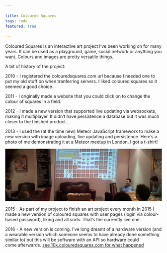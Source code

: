 ```yaml
---

title: Coloured Squares
tags: code
featured: true

---
```


Coloured Squares is an interactive art project I’ve been working on for many years. It can be used as a playground, game, social network or anything you want. Colours and images are pretty versatile things.

A bit of history of the project:

2010 - I registered the colouredsquares.com url because I needed one to put my old stuff on when tranferring servers. I liked coloured squares so it seemed a good choice. 

2011 - I originally made a website that you could click on to change the colour of squares in a field.

2012 - I made a new version that supported live updating via websockets, making it multiplayer. It didn’t have persistence a database but it was much closer to the finished product. 

2013 - I used the (at the time new) Meteor JavaScript framework to make a new version with image uploading, live updating and persistence. Here’s a photo of me demonstrating it at a Meteor meetup in London. I got a t-shirt!

<img src="/images/Coloured-Squares-Meteor-meetup-2013.jpg"/>

2015 - As part of my project to finish an art project every month in 2015 I made a new version of coloured squares with user pages (login via colour-based password), liking and all sorts. That’s the currently live one.

2016 - A new version is coming. I’ve long dreamt of a hardware version (and a wearable version which someone seems to have already done something similar to) but this will be software with an API so hardware could come afterwards. [see 10k.colouredsquares.com for what happened](http://10k.colouredsquares.com)

